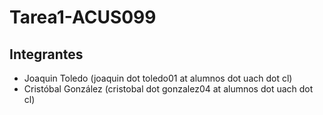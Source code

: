 # Tarea1-ACUS099

## Integrantes

+ Joaquin Toledo (joaquin dot toledo01 at alumnos dot uach dot cl)
+ Cristóbal González (cristobal dot gonzalez04 at alumnos dot uach dot cl)
